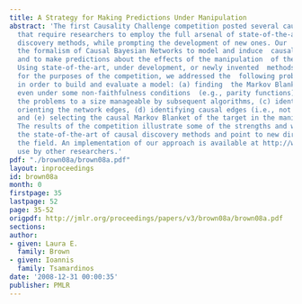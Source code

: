 ```yaml
---
title: A Strategy for Making Predictions Under Manipulation
abstract: 'The first Causality Challenge competition posted several causal discovery  problems
  that require researchers to employ the full arsenal of state-of-the-art  causal
  discovery methods, while prompting the development of new ones. Our  approach used
  the formalism of Causal Bayesian Networks to model and induce  causal relations
  and to make predictions about the effects of the manipulation  of the variables.
  Using state-of-the-art, under development, or newly invented  methods specifically
  for the purposes of the competition, we addressed the  following problems in turn
  in order to build and evaluate a model: (a) finding  the Markov Blanket of the target
  even under some non-faithfulness conditions  (e.g., parity functions), (b) reducing
  the problems to a size manageable by subsequent algorithms, (c) identifying and
  orienting the network edges, (d) identifying causal edges (i.e., not confounded),
  and (e) selecting the causal Markov Blanket of the target in the manipulated distribution.
  The results of the competition illustrate some of the strengths and weaknesses of
  the state-of-the-art of causal discovery methods and point to new directions in
  the field. An implementation of our approach is available at http://www.dsl-lab.org  for
  use by other researchers.'
pdf: "./brown08a/brown08a.pdf"
layout: inproceedings
id: brown08a
month: 0
firstpage: 35
lastpage: 52
page: 35-52
origpdf: http://jmlr.org/proceedings/papers/v3/brown08a/brown08a.pdf
sections: 
author:
- given: Laura E.
  family: Brown
- given: Ioannis
  family: Tsamardinos
date: '2008-12-31 00:00:35'
publisher: PMLR
---
```

